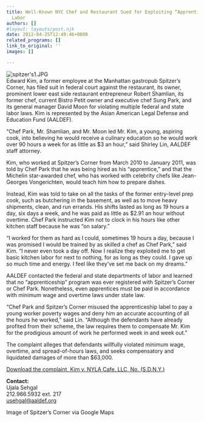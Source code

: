 ```yaml
---
title: Well-Known NYC Chef and Restaurant Sued for Exploiting “Apprentice” for Cheap
  Labor
authors: []
#layout: layouts/post.njk
date: 2012-04-25T12:49:46+0000
related_programs: []
link_to_original: ''
images: []

---
```

![spitzer's1.JPG](/uploads/spitzer%27s1-thumb-240x160-466.jpg)  
Edward Kim, a former employee at the Manhattan gastropub Spitzer’s Corner, has filed suit in federal court against the restaurant, its owner, prominent lower east side restaurant entrepreneur Robert Shamlian, its former chef, current Bistro Petit owner and executive chef Sung Park, and its general manager David Moon for violating multiple federal and state labor laws. Kim is represented by the Asian American Legal Defense and Education Fund (AALDEF).

“Chef Park, Mr. Shamlian, and Mr. Moon led Mr. Kim, a young, aspiring cook, into believing he would receive a culinary education so he would work over 90 hours a week for as little as $3 an hour,” said Shirley Lin, AALDEF staff attorney.

Kim, who worked at Spitzer’s Corner from March 2010 to January 2011, was told by Chef Park that he was being hired as his “apprentice,” and that the Michelin star-awarded chef, who has worked with celebrity chefs like Jean-Georges Vongerichten, would teach him how to prepare dishes.

Instead, Kim was told to take on all the tasks of the former entry-level prep cook, such as butchering in the basement, as well as to move heavy shipments, clean, and run errands. His shifts lasted as long as 19 hours a day, six days a week, and he was paid as little as $2.91 an hour without overtime. Chef Park instructed Kim not to clock in his hours like other kitchen staff because he was “on salary.”

“I worked for them as hard as I could, sometimes 19 hours a day, because I was promised I would be trained by as skilled a chef as Chef Park,” said Kim. “I never even took a day off. Now I realize they exploited me to get basic kitchen labor for next to nothing, for as long as they could. I gave up so much time and energy. I feel like they’ve set me back on my dreams.”

AALDEF contacted the federal and state departments of labor and learned that no “apprenticeship” program was ever registered with Spitzer’s Corner or Chef Park. Nonetheless, even apprentices must be paid in accordance with minimum wage and overtime laws under state law.

“Chef Park and Spitzer’s Corner misused the apprenticeship label to pay a young worker poverty wages and deny him an accurate accounting of all the hours he worked,” said Lin. “Although the defendants have already profited from their scheme, the law requires them to compensate Mr. Kim for the prodigious amount of work he performed week in and week out.”

The complaint alleges that defendants willfully violated minimum wage, overtime, and spread-of-hours laws, and seeks compensatory and liquidated damages of more than $63,000.

[Download the complaint, Kim v. NYLA Cafe, LLC, No. (S.D.N.Y.)](/uploads/pdf/Complaint%20Kim%20v%20%20NYLA%20Cafe%20LLC%2012-CV-3214%20%28S%20D%20N%20Y%20%29.pdf)

**Contact:**  
Ujala Sehgal  
212\.966.5932 ext. 217  
usehgal@aaldef.org

Image of Spitzer’s Corner via Google Maps